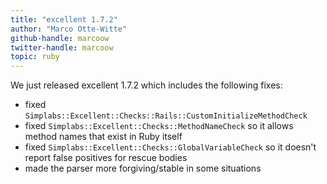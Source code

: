 ```yaml
---
title: "excellent 1.7.2"
author: "Marco Otte-Witte"
github-handle: marcoow
twitter-handle: marcoow
topic: ruby
---
```


We just released excellent 1.7.2 which includes the following fixes:

<!--break-->

* fixed `Simplabs::Excellent::Checks::Rails::CustomInitializeMethodCheck`
* fixed `Simplabs::Excellent::Checks::MethodNameCheck` so it allows method names that exist in Ruby itself
* fixed `Simplabs::Excellent::Checks::GlobalVariableCheck` so it doesn't report false positives for rescue bodies
* made the parser more forgiving/stable in some situations

